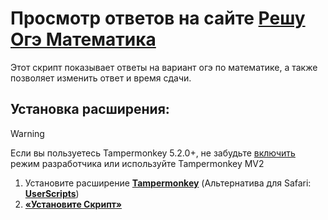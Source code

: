 # Просмотр ответов на сайте [Решу Огэ Математика](https://math-oge.sdamgia.ru/)

Этот скрипт показывает ответы на вариант огэ по математике, а также позволяет изменить ответ и время сдачи.

## Установка расширения:

> [!WARNING]
> Если вы пользуетесь Tampermonkey 5.2.0+, не забудьте [включить](https://github.com/ilyhalight/voice-over-translation/issues/662#issuecomment-2160768958) режим разработчика или используйте Tampermonkey MV2

1. Установите расширение **[Tampermonkey](https://www.tampermonkey.net/)** (Альтернатива для Safari: **[UserScripts](https://apps.apple.com/app/userscripts/id1463298887)**)
2. **[«Установите Скрипт»](https://raw.githubusercontent.com/Miserz/mathOge/master/MathOge.user.js)**
